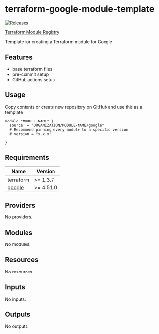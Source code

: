 # terraform-google-module-template

[![Releases](https://img.shields.io/github/v/release/notable-health/terraform-google-module-template)](https://github.com/notable-health/terraform-google-module-template/releases)

[Terraform Module Registry](https://registry.terraform.io/modules/notable-health/module-template/google)

Template for creating a Terraform module for Google

## Features

- base terraform files
- pre-commit setup
- GitHub actions setup

## Usage

Copy contents or create new repository on GitHub and use this as a template

```hcl
module "MODULE-NAME" {
  source  = "ORGANIZATION/MODULE-NAME/google"
  # Recommend pinning every module to a specific version
  # version = "x.x.x"

}
```

<!-- BEGINNING OF PRE-COMMIT-TERRAFORM DOCS HOOK -->
## Requirements

| Name | Version |
|------|---------|
| <a name="requirement_terraform"></a> [terraform](#requirement\_terraform) | >= 1.3.7 |
| <a name="requirement_google"></a> [google](#requirement\_google) | >= 4.51.0 |

## Providers

No providers.

## Modules

No modules.

## Resources

No resources.

## Inputs

No inputs.

## Outputs

No outputs.
<!-- END OF PRE-COMMIT-TERRAFORM DOCS HOOK -->
